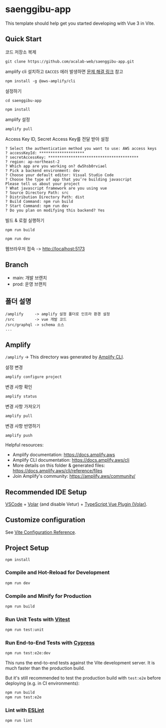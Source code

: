 # saenggibu-app

This template should help get you started developing with Vue 3 in Vite.

## Quick Start
코드 저장소 복제

``` 
git clone https://github.com/acalab-web/saenggibu-app.git
```

amplify cli 설치하고 `EACCES` 에러 발생하면 [문제 해결 링크](https://docs.npmjs.com/resolving-eacces-permissions-errors-when-installing-packages-globally) 참고
```
npm install -g @aws-amplify/cli
```

설정하기
```
cd saenggibu-app

npm install
```

amplify 설정
```
amplify pull
```

Access Key ID, Secret Access Key를 전달 받아 설정
```
? Select the authentication method you want to use: AWS access keys
? accessKeyId: ********************
? secretAccessKey: ****************************************
? region: ap-northeast-2
? Which app are you working on? dw5hsb0rviael
? Pick a backend environment: dev
? Choose your default editor: Visual Studio Code
? Choose the type of app that you’re building javascript
Please tell us about your project
? What javascript framework are you using vue
? Source Directory Path: src
? Distribution Directory Path: dist
? Build Command: npm run build
? Start Command: npm run dev
? Do you plan on modifying this backend? Yes
```

빌드 & 로컬 실행하기
```
npm run build

npm run dev
```

웹브라우저 접속 -> [http://localhost:5173](http://localhost:5173)


## Branch

- main: 개발 브랜치
- prod: 운영 브랜치

## 폴더 설명

```
/amplify     -> amplify 설정 폴더로 인프라 환경 설정
/src         -> vue 개발 코드
/src/graphql -> schema 소스
...
```

## Amplify
`/amplify` -> This directory was generated by [Amplify CLI](https://docs.amplify.aws/cli).

설정 변경
```
amplify configure project
```

변경 사항 확인
```
amplify status
```
변경 사항 가져오기 
```
amplify pull
```
변경 사항 반영하기  
```
amplify push
```

Helpful resources:
- Amplify documentation: https://docs.amplify.aws
- Amplify CLI documentation: https://docs.amplify.aws/cli
- More details on this folder & generated files: https://docs.amplify.aws/cli/reference/files
- Join Amplify's community: https://amplify.aws/community/


## Recommended IDE Setup

[VSCode](https://code.visualstudio.com/) + [Volar](https://marketplace.visualstudio.com/items?itemName=Vue.volar) (and disable Vetur) + [TypeScript Vue Plugin (Volar)](https://marketplace.visualstudio.com/items?itemName=Vue.vscode-typescript-vue-plugin).

## Customize configuration

See [Vite Configuration Reference](https://vitejs.dev/config/).

## Project Setup

```sh
npm install
```

### Compile and Hot-Reload for Development

```sh
npm run dev
```

### Compile and Minify for Production

```sh
npm run build
```

### Run Unit Tests with [Vitest](https://vitest.dev/)

```sh
npm run test:unit
```

### Run End-to-End Tests with [Cypress](https://www.cypress.io/)

```sh
npm run test:e2e:dev
```

This runs the end-to-end tests against the Vite development server.
It is much faster than the production build.

But it's still recommended to test the production build with `test:e2e` before deploying (e.g. in CI environments):

```sh
npm run build
npm run test:e2e
```

### Lint with [ESLint](https://eslint.org/)

```sh
npm run lint
```
